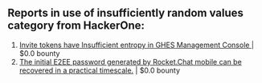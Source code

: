 ## Reports in use of insufficiently random values category from HackerOne:
1. [Invite tokens have Insufficient entropy in GHES Management Console ](https://hackerone.com/reports/2197801) | $0.0 bounty
2. [The initial E2EE password generated by Rocket.Chat mobile can be recovered in a practical timescale.](https://hackerone.com/reports/2546437) | $0.0 bounty
